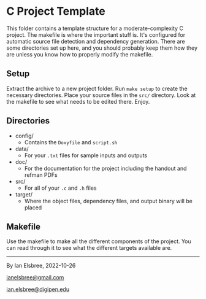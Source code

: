 # C Project Template

This folder contains a template structure for a moderate-complexity C project. The makefile is where the important stuff is. It's configured for automatic source file detection and dependency generation. There are some directories set up here, and you should probably keep them how they are unless you know how to properly modify the makefile.

## Setup

Extract the archive to a new project folder. Run `make setup` to create the necessary directories. Place your source files in the `src/` directory. Look at the makefile to see what needs to be edited there. Enjoy.

## Directories

- config/
  - Contains the `Doxyfile` and `script.sh`
- data/
  - For your `.txt` files for sample inputs and outputs
- doc/
  - For the documentation for the project including the handout and refman PDFs
- src/
  - For all of your `.c` and `.h` files
- target/
  - Where the object files, dependency files, and output binary will be placed

## Makefile

Use the makefile to make all the different components of the project. You can read through it to see what the different targets available are.

---
By Ian Elsbree, 2022-10-26

ianelsbree@gmail.com

ian.elsbree@digipen.edu
